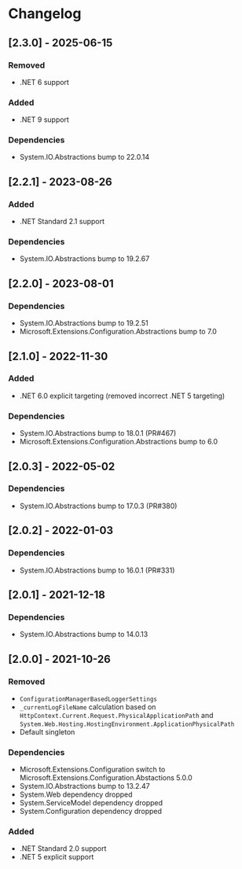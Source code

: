 # Changelog

## [2.3.0] - 2025-06-15

### Removed

- .NET 6 support

### Added

- .NET 9 support

### Dependencies

- System.IO.Abstractions bump to 22.0.14

## [2.2.1] - 2023-08-26

### Added

- .NET Standard 2.1 support

### Dependencies

- System.IO.Abstractions bump to 19.2.67

## [2.2.0] - 2023-08-01

### Dependencies

- System.IO.Abstractions bump to 19.2.51
- Microsoft.Extensions.Configuration.Abstractions bump to 7.0

## [2.1.0] - 2022-11-30

### Added

- .NET 6.0 explicit targeting (removed incorrect .NET 5 targeting)

### Dependencies

- System.IO.Abstractions bump to 18.0.1 (PR#467)
- Microsoft.Extensions.Configuration.Abstractions bump to 6.0

## [2.0.3] - 2022-05-02

### Dependencies

- System.IO.Abstractions bump to 17.0.3 (PR#380)

## [2.0.2] - 2022-01-03

### Dependencies

- System.IO.Abstractions bump to 16.0.1 (PR#331)

## [2.0.1] - 2021-12-18

### Dependencies

- System.IO.Abstractions bump to 14.0.13

## [2.0.0] - 2021-10-26

### Removed

- `ConfigurationManagerBasedLoggerSettings`
- `_currentLogFileName` calculation based on `HttpContext.Current.Request.PhysicalApplicationPath` and `System.Web.Hosting.HostingEnvironment.ApplicationPhysicalPath`
- Default singleton

### Dependencies

- Microsoft.Extensions.Configuration switch to Microsoft.Extensions.Configuration.Abstactions 5.0.0
- System.IO.Abstractions bump to 13.2.47
- System.Web dependency dropped
- System.ServiceModel dependency dropped
- System.Configuration dependency dropped

### Added

- .NET Standard 2.0 support
- .NET 5 explicit support
